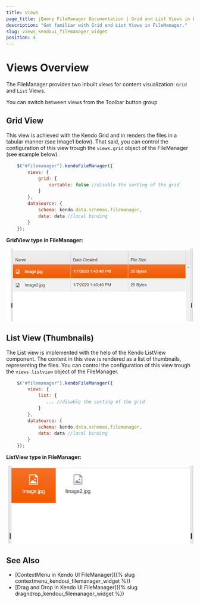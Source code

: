 ```yaml
---
title: Views
page_title: jQuery FileManager Documentation | Grid and List Views in FileManager | Kendo UI
description: "Get familiar with Grid and List Views in FileManager."
slug: views_kendoui_filemanager_widget
position: 4
---
```


# Views Overview

The FileManager provides two inbuilt views for content visualization: `Grid` and `List` Views.  

You can switch between views from the Toolbar button group

## Grid View
This view is achieved with the Kendo Grid and in renders the files in a tabular manner (see Image1 below). That said, you can control the configuration of this view trough the `views.grid` object of the FileManager (see example below). 

```js
    $("#filemanager").kendoFileManager({
        views: {
            grid: {
                sortable: false //disable the sorting of the grid
            }
        },
        dataSource: {
            schema: kendo.data.schemas.filemanager,
            data: data //local binding
        }
    });
```

**GridView type in FileManager:**

<img src="gridview.png">

## List View (Thumbnails)

The List view is implemented with the help of the Kendo ListView component. The content in this view is rendered as a list of thumbnails, representing the files. You can control the configuration of this view trough the `views.listview` object of the FileManager. 

```js
    $("#filemanager").kendoFileManager({
        views: {
            list: {
               ... //disable the sorting of the grid
            }
        },
        dataSource: {
            schema: kendo.data.schemas.filemanager,
            data: data //local binding
        }
    });
```
**ListView type in FileManager:** 

<img src="listview.png">

## See Also

* [ContextMenu in Kendo UI FileManager]({% slug contextmenu_kendoui_filemanager_widget %})
* [Drag and Drop in Kendo UI FileManager]({% slug dragndrop_kendoui_filemanager_widget %})
